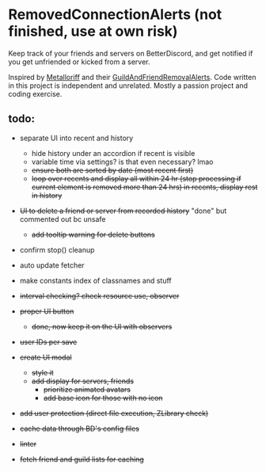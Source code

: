 # RemovedConnectionAlerts (not finished, use at own risk)

Keep track of your friends and servers on BetterDiscord, and get notified if you get unfriended or kicked from a server.

Inspired by [Metalloriff](https://github.com/Metalloriff) and their [GuildAndFriendRemovalAlerts](https://github.com/Metalloriff/BetterDiscordPlugins/tree/master/GuildAndFriendRemovalAlerts). Code written in this project is independent and unrelated. Mostly a passion project and coding exercise.

## todo:

- separate UI into recent and history
    - hide history under an accordion if recent is visible
    - variable time via settings? is that even necessary? lmao
    - ~~ensure both are sorted by date (most recent first)~~
    - ~~loop over recents and display all within 24 hr (stop processing if current element is removed more than 24 hrs) in recents, display rest in history~~

- ~~UI to delete a friend or server from recorded history~~ "done" but commented out bc unsafe
    - ~~add tooltip warning for delete buttons~~

- confirm stop() cleanup

- auto update fetcher

- make constants index of classnames and stuff

- ~~interval checking? check resource use, observer~~

- ~~proper UI button~~
    - ~~done, now keep it on the UI with observers~~

- ~~user IDs per save~~

- ~~create UI modal~~
    - ~~style it~~
    - ~~add display for servers, friends~~
        - ~~prioritize animated avatars~~
        - ~~add base icon for those with no icon~~

- ~~add user protection (direct file execution, ZLibrary check)~~

- ~~cache data through BD's config files~~

- ~~linter~~

- ~~fetch friend and guild lists for caching~~